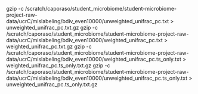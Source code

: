 gzip -c /scratch/caporaso/student_microbiome/student-microbiome-project-raw-data/ucrC/mislabeling/bdiv_even10000/unweighted_unifrac_pc.txt > unweighted_unifrac_pc.txt.gz 
gzip -c /scratch/caporaso/student_microbiome/student-microbiome-project-raw-data/ucrC/mislabeling/bdiv_even10000/weighted_unifrac_pc.txt > weighted_unifrac_pc.txt.gz 
gzip -c /scratch/caporaso/student_microbiome/student-microbiome-project-raw-data/ucrC/mislabeling/bdiv_even10000/weighted_unifrac_pc.ts_only.txt > weighted_unifrac_pc.ts_only.txt.gz 
gzip -c /scratch/caporaso/student_microbiome/student-microbiome-project-raw-data/ucrC/mislabeling/bdiv_even10000/unweighted_unifrac_pc.ts_only.txt > unweighted_unifrac_pc.ts_only.txt.gz
